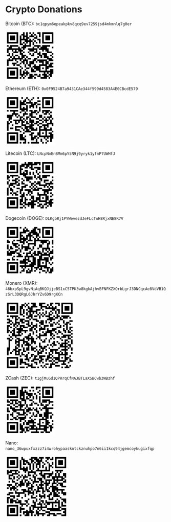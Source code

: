 # Crypto Donations

Bitcoin (BTC): `bc1qpym6epeakpkv8qcq9ev7259jsd4mkmnlq7g0er`

![](../../static/crypto/btc.png)

Ethereum (ETH): `0x0F9524B7a9431CAe344f599d4583A4E0CBcdE579`

![](../../static/crypto/eth.png)

Litecoin (LTC): `LNcpNmEnBMm6pY5N9j9yryk1yfmP7UWHfJ`

![](../../static/crypto/ltc.png)

Dogecoin (DOGE): `DLKgbRj1PYWevezdJeFLcTnH8RjxNE8R7V`

![](../../static/crypto/doge.png)

Monero (XMR): `46bxpSpL9gvNiAqBKQJjjeBS1xC5TPK3w8kgkAjhvBFNFKZXQrbLgrJ3DNCqcAe8VdVB1QzSrL3DQRgL6JhrYZv6D9rgKCn`

![](../../static/crypto/xmr.png)

ZCash (ZEC): `t1gjMuGd1QPRrqCfNAJBTLaXSBCwb3WBzhf`

![](../../static/crypto/zec.png)

Nano: `nano_36wpuxfxzzz7i4wrohypaaskntckznuhpo7n6ii1kcq94jgemcoykugixfqp`

![](../../static/crypto/nano.png)